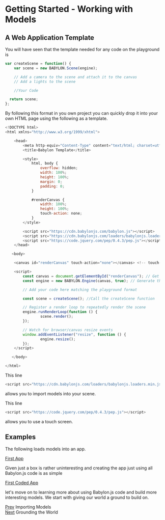# Getting Started - Working with Models
## A Web Application Template

You will have seen that the template needed for any code on the playground is
```javascript
var createScene = function() {
    var scene = new BABYLON.Scene(engine);

    // Add a camera to the scene and attach it to the canvas
    // Add a lights to the scene

    //Your Code

  return scene;
};
```

By following this format in you own project you can quickly drop it into your own HTML page using the following as a template.

```javascript
<!DOCTYPE html>
<html xmlns="http://www.w3.org/1999/xhtml">

    <head>
        <meta http-equiv="Content-Type" content="text/html; charset=utf-8"/>
        <title>Babylon Template</title>

        <style>
            html, body {
                overflow: hidden;
                width: 100%;
                height: 100%;
                margin: 0;
                padding: 0;
            }

            #renderCanvas {
                width: 100%;
                height: 100%;
                touch-action: none;
            }
        </style>

        <script src="https://cdn.babylonjs.com/babylon.js"></script>
        <script src="https://cdn.babylonjs.com/loaders/babylonjs.loaders.min.js"></script>
        <script src="https://code.jquery.com/pep/0.4.3/pep.js"></script>
    </head>

   <body>

	<canvas id="renderCanvas" touch-action="none"></canvas> <!-- touch-action="none" for best results from PEP -->

	<script>
        const canvas = document.getElementById("renderCanvas"); // Get the canvas element
        const engine = new BABYLON.Engine(canvas, true); // Generate the BABYLON 3D engine

        // Add your code here matching the playground format

        const scene = createScene(); //Call the createScene function

        // Register a render loop to repeatedly render the scene
        engine.runRenderLoop(function () {
                scene.render();
        });

        // Watch for browser/canvas resize events
        window.addEventListener("resize", function () {
                engine.resize();
        });
	</script>

   </body>

</html>
```

This line
```javascript
<script src="https://cdn.babylonjs.com/loaders/babylonjs.loaders.min.js"></script>
```
allows you to import models into your scene.

This line
```javascript
<script src="https://code.jquery.com/pep/0.4.3/pep.js"></script>
```
allows you to use a touch screen.

## Examples
The following loads models into an app.

[First App](/app1.html)

Given just a box is rather uninteresting and creating the app just using all Babylon.js code is as simple

[First Coded App](/app2.html)

let's move on to learning more about using Babylon.js code and build more interesting models. We start with giving our world a ground to build on.

[Prev](/babylon101/import) Importing Models  
[Next](/babylon101/ground) Grounding the World